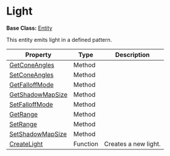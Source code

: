 # Light #

**Base Class:** [Entity](Entity_FP.md)

This entity emits light in a defined pattern.

| Property | Type | Description | 
| ----- | ----- | ----- |
| [GetConeAngles](Light_SetConeAngles.md) | Method |  |
| [SetConeAngles](Light_SetConeAngles.md) | Method |  |
| [GetFalloffMode](Light_SetFalloffMode.md) | Method |  |
| [GetShadowMapSize](Light_GetShadowMapSize.md) | Method |  |
| [SetFalloffMode](Light_GetFalloffMode.md) | Method |  |
| [GetRange](Light_SetRange.md) | Method |  |
| [SetRange](Light_SetRange.md) | Method |  |
| [SetShadowMapSize](Light_SetShadowMapSize.md) | Method |  |
| [CreateLight](CreateLight.md)| Function | Creates a new light. |
